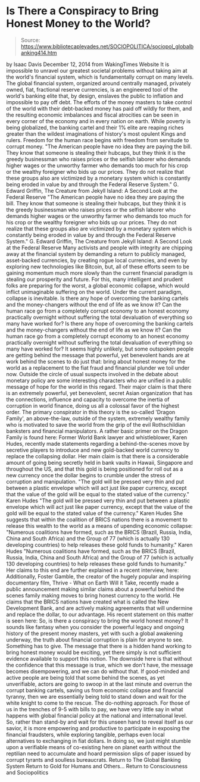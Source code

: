 # Is There a Conspiracy to Bring Honest Money to the World?

> Source: https://www.bibliotecapleyades.net/SOCIOPOLITICA/sociopol_globalbanking414.htm

by Isaac Davis
December 12, 2014 from WakingTimes Website
It is impossible to unravel our greatest societal problems without taking aim at the world's financial system, which is fundamentally corrupt on many levels.
The global financial system, organized around centrally managed, privately owned, fiat, fractional reserve currencies, is an engineered tool of the world's banking elite that, by design, enslaves the public to inflation and impossible to pay off debt.
The efforts of the money masters to take control of the world with their debt-backed money has paid off wildly for them, and the resulting economic imbalances and fiscal atrocities can be seen in every corner of the economy and in every nation on earth.
While poverty is being globalized, the banking cartel and their 1% elite are reaping riches greater than the wildest imaginations of history's most opulent Kings and rulers.
Freedom for the human race begins with freedom from servitude to corrupt money.
"The American people have no idea they are paying the bill. They know that someone is stealing their hubcaps, but they think it is the greedy businessman who raises prices or the selfish laborer who demands higher wages or the unworthy farmer who demands too much for his crop or the wealthy foreigner who bids up our prices. They do not realize that these groups also are victimized by a monetary system which is constantly being eroded in value by and through the Federal Reserve System." G. Edward Griffin, The Creature from Jekyll Island: A Second Look at the Federal Reserve
"The American people have no idea they are paying the bill.
They know that someone is stealing their hubcaps, but they think it is the greedy businessman who raises prices or the selfish laborer who demands higher wages or the unworthy farmer who demands too much for his crop or the wealthy foreigner who bids up our prices.
They do not realize that these groups also are victimized by a monetary system which is constantly being eroded in value by and through the Federal Reserve System."
G. Edward Griffin, The Creature from Jekyll Island: A Second Look at the Federal Reserve
Many activists and people with integrity are chipping away at the financial system by demanding a return to publicly managed, asset-backed currencies, by creating rogue local currencies, and even by exploring new technologies like Bitcoin, but, all of these efforts seem to be gaining momentum much more slowly than the current financial paradigm is stealing our prosperity and future.
For this, many intelligent and prudent folks are preparing for the worst, a global economic collapse, which would inflict unimaginable suffering on the world.
Under the current paradigm, collapse is inevitable.
Is there any hope of overcoming the banking cartels and the money-changers without the end of life as we know it? Can the human race go from a completely corrupt economy to an honest economy practically overnight without suffering the total devaluation of everything so many have worked for?
Is there any hope of overcoming the banking cartels and the money-changers without the end of life as we know it?
Can the human race go from a completely corrupt economy to an honest economy practically overnight without suffering the total devaluation of everything so many have worked for?
It seems highly unlikely, but some outspoken people are getting behind the message that powerful, yet benevolent hands are at work behind the scenes to do just that:
bring about honest money for the world as a replacement to the fiat fraud and financial plunder we toil under now.
Outside the circle of usual suspects involved in the debate about monetary policy are some interesting characters who are unified in a public message of hope for the world in this regard.
Their major claim is that there is an extremely powerful, yet benevolent, secret Asian organization that has the connections, influence and capacity to overcome the inertia of corruption in world finance, doing us all a colossal favor of the highest order.
The primary conspirator in this theory is the so-called 'Dragon Family', an above-the-law, outside of the system, extremely wealthy family who is motivated to save the world from the grip of the evil Rothschildian banksters and financial manipulators.
A rather basic primer on the Dragon Family is found here:
Former World Bank lawyer and whistleblower, Karen Hudes, recently made statements regarding a behind-the-scenes move by secretive players to introduce and new gold-backed world currency to replace the collapsing dollar.
Her main claim is that there is a considerable amount of going being secretly held in bank vaults in Hawaii, Singapore and throughout the US, and that this gold is being positioned for roll out as a new currency once the dollar begins to crumble under the stress of corruption and manipulation.
"The gold will be pressed very thin and put between a plastic envelope which will act just like paper currency, except that the value of the gold will be equal to the stated value of the currency." Karen Hudes
"The gold will be pressed very thin and put between a plastic envelope which will act just like paper currency, except that the value of the gold will be equal to the stated value of the currency."
Karen Hudes
She suggests that within the coalition of BRICS nations there is a movement to release this wealth to the world as a means of upending economic collapse:
"Numerous coalitions have formed, such as the BRICS (Brazil, Russia, India, China and South Africa) and the Group of 77 (which is actually 130 developing countries) to help releases these gold funds to humanity." Karen Hudes
"Numerous coalitions have formed, such as the BRICS (Brazil, Russia, India, China and South Africa) and the Group of 77 (which is actually 130 developing countries) to help releases these gold funds to humanity."
Her claims to this end are further explained in a recent interview, here:
Additionally, Foster Gamble, the creator of the hugely popular and inspiring documentary film, Thrive - What on Earth Will it Take, recently made a public announcement making similar claims about a powerful behind the scenes family making moves to bring honest currency to the world.
He claims that the BRICS nations have created what is called the New Development Bank, and are actively making agreements that will undermine and replace the dollar, to our advantage.
His recent statement on this matter is seen here:
So, is there a conspiracy to bring the world honest money?
It sounds like fantasy when you consider the powerful legacy and ongoing history of the present money masters, yet with such a global awakening underway, the truth about financial corruption is plain for anyone to see. Something has to give.
The message that there is a hidden hand working to bring honest money would be exciting, yet there simply is not sufficient evidence available to support this notion. The downside here is that without the confidence that this message is true, which we don't have, the message becomes disempowering, and we can do without that.
If good-minded and active people are being told that some behind the scenes, as yet unverifiable, actors are going to swoop in at the last minute and overrun the corrupt banking cartels, saving us from economic collapse and financial tyranny, then we are essentially being told to stand down and wait for the white knight to come to the rescue. The do-nothing approach.
For those of us in the trenches of 9-5 with bills to pay, we have very little say in what happens with global financial policy at the national and international level.
So, rather than stand-by and wait for this unseen hand to reveal itself as our savior, it is more empowering and productive to participate in exposing the financial fraudsters, while exploring tangible, perhaps even local alternatives to exchanging in fiat dollars.
In doing so, we just might stumble upon a verifiable means of co-existing here on planet earth without the reptilian need to accumulate and hoard permission slips of paper issued by corrupt tyrants and soulless bureaucrats.
Return to The Global Banking System
Return to Gold for Humans and Others...
Return to Consciousness and Sociopolitics
